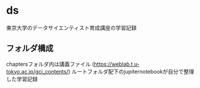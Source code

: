 # ds
東京大学のデータサイエンティスト育成講座の学習記録

## フォルダ構成
 chaptersフォルダ内は講義ファイル (https://weblab.t.u-tokyo.ac.jp/gci_contents/)
 ルートフォルダ配下のjupiternotebookが自分で整理した学習記録

